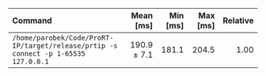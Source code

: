 | Command | Mean [ms] | Min [ms] | Max [ms] | Relative |
|:---|---:|---:|---:|---:|
| `/home/parobek/Code/ProRT-IP/target/release/prtip -s connect -p 1-65535 127.0.0.1` | 190.9 ± 7.1 | 181.1 | 204.5 | 1.00 |
